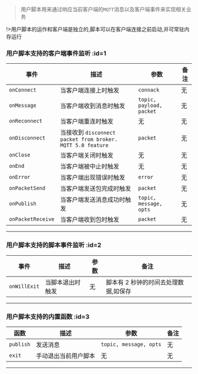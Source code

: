 > 用户脚本用来通过响应当前客户端的`MQTT`消息以及客户端事件来实现相关业务

!>用户脚本的运作和客户端是独立的,脚本可以在客户端连接之前启动,并可常驻内存运行

### 用户脚本支持的客户端事件监听 :id=1

| 事件              | 描述                                                       | 参数                     | 备注 |
| ----------------- | ---------------------------------------------------------- | ------------------------ | ---- |
| `onConnect`       | 当客户端连接上时触发                                       | `connack`                | 无   |
| `onMessage`       | 当客户端收到消息时触发                                     | `topic, payload, packet` | 无   |
| `onReconnect`     | 当客户端重连时触发                                         | 无                       | 无   |
| `onDisconnect`    | 当接收到 `disconnect packet from broker. MQTT 5.0 feature` | `packet`                 | 无   |
| `onClose`         | 当客户端关闭时触发                                         | 无                       | 无   |
| `onEnd`           | 当客户端被中止时触发                                       | 无                       | 无   |
| `onError`         | 当客户端出现错误时触发                                     | `error`                  | 无   |
| `onPacketSend`    | 当客户端发送包完成时触发                                   | `packet`                 | 无   |
| `onPublish`       | 当客户端发送消息成功时触发                                 | `topic, message, opts`   | 无   |
| `onPacketReceive` | 当客户端收到包时触发                                       | `packet`                 | 无   |

---

### 用户脚本支持的脚本事件监听 :id=2

| 事件         | 描述             | 参数 | 备注                                 |
| ------------ | ---------------- | ---- | ------------------------------------ |
| `onWillExit` | 当脚本退出时触发 | 无   | 脚本有 2 秒钟的时间去处理数据,如保存 |

---

### 用户脚本支持的内置函数 :id=3

| 函数      | 描述                 | 参数                   | 备注 |
| --------- | -------------------- | ---------------------- | ---- |
| `publish` | 发送消息             | `topic, message, opts` | 无   |
| `exit`    | 手动退出当前用户脚本 | 无                     | 无   |

---
